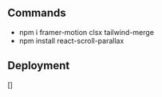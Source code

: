 ## Commands

- npm i framer-motion clsx tailwind-merge
- npm install react-scroll-parallax

## Deployment
[]
